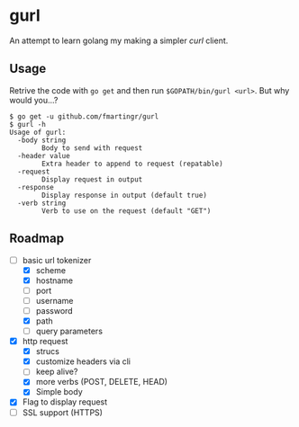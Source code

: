 # gurl

An attempt to learn golang my making a simpler _curl_ client.

## Usage

Retrive the code with `go get` and then run `$GOPATH/bin/gurl <url>`. But why would you...?

```
$ go get -u github.com/fmartingr/gurl
$ gurl -h
Usage of gurl:
  -body string
        Body to send with request
  -header value
        Extra header to append to request (repatable)
  -request
        Display request in output
  -response
        Display response in output (default true)
  -verb string
        Verb to use on the request (default "GET")
```

## Roadmap

- [ ] basic url tokenizer
    - [x] scheme
    - [x] hostname
    - [ ] port
    - [ ] username
    - [ ] password
    - [x] path
    - [ ] query parameters
- [x] http request
    - [x] strucs
    - [x] customize headers via cli
    - [ ] keep alive?
    - [x] more verbs (POST, DELETE, HEAD)
    - [x] Simple body
- [x] Flag to display request
- [ ] SSL support (HTTPS)
